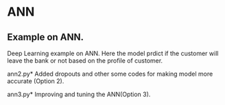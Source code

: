 # ANN
Example on ANN.
---------------
Deep Learning example on ANN. Here the model prdict if the customer will leave the bank or not based on the profile of customer.

ann2.py* 
Added dropouts and other some codes for making model more accurate (Option 2).

ann3.py* 
Improving and tuning the ANN(Option 3).
